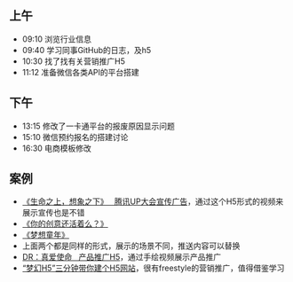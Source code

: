## 上午
* 09:10 浏览行业信息
* 09:40 学习同事GitHub的日志，及h5
* 10:30 找了找有关营销推广H5
* 11:12 准备微信各类API的平台搭建
## 下午
* 13:15 修改了一卡通平台的报废原因显示问题
* 15:10 微信预约报名的搭建讨论
* 16:30 电商模板修改
## 案例
* [《生命之上，想象之下》   腾讯UP大会宣传广告](http://up.qq.com/2015/imagination/?from=message&isappinstalled=0)，通过这个H5形式的视频来展示宣传也是不错
* [《你的创意还活着么？》](http://nextidea.qq.com/act/a20150610ideas/)
* [《梦想童年》 ](http://game.weixin.qq.com/cgi-bin/act?k=T1PxBWxmS3ac5ya5qJHTjg%3D%3D&q=0&jsapi_ticket=1&noticeid=200716901#wechat_redirect)
* 上面两个都是同样的形式，展示的场景不同，推送内容可以替换
* [DR：真爱使命   产品推广H5](https://m.darryring.com/market/h5/index.html)，通过手绘视频展示产品推广
* [“梦幻H5”三分钟带你建个H5网站](http://lpiii.cn/music/)，很有freestyle的营销推广，值得借鉴学习
